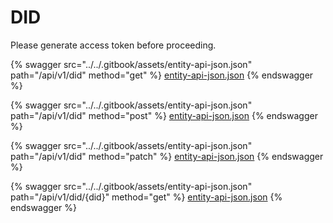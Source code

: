 # DID

Please generate access token before proceeding. &#x20;

{% swagger src="../../.gitbook/assets/entity-api-json.json" path="/api/v1/did" method="get" %}
[entity-api-json.json](../../.gitbook/assets/entity-api-json.json)
{% endswagger %}

{% swagger src="../../.gitbook/assets/entity-api-json.json" path="/api/v1/did" method="post" %}
[entity-api-json.json](../../.gitbook/assets/entity-api-json.json)
{% endswagger %}

{% swagger src="../../.gitbook/assets/entity-api-json.json" path="/api/v1/did" method="patch" %}
[entity-api-json.json](../../.gitbook/assets/entity-api-json.json)
{% endswagger %}

{% swagger src="../../.gitbook/assets/entity-api-json.json" path="/api/v1/did/{did}" method="get" %}
[entity-api-json.json](../../.gitbook/assets/entity-api-json.json)
{% endswagger %}
